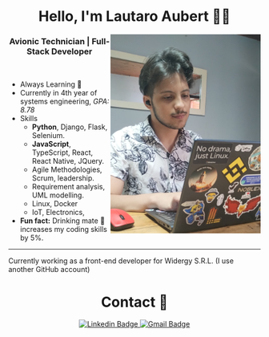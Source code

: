 <h1 align="center"> Hello, I'm Lautaro Aubert 👨‍💻 </h1>

<img src="https://raw.githubusercontent.com/LauAubert/LauAubert/refs/heads/main/me-coding.jpg" width="300" align='right'>
<h3 align="center">  Avionic Technician | Full-Stack Developer </h3> <br>




- Always Learning 🌱
- Currently in 4th year of systems engineering, *GPA: 8.78*
- Skills
    - **Python**, Django, Flask, Selenium.
    - **JavaScript**, TypeScript, React, React Native, JQuery.
    - Agile Methodologies, Scrum, leadership.
    - Requirement analysis, UML modelling.
    - Linux, Docker
    - IoT, Electronics, 
- **Fun fact:** Drinking mate 🧉 increases my coding skills by 5%.

---
Currently working as a front-end developer for Widergy S.R.L. (I use another GitHub account)

<h1 align="center"> Contact 📩 </h1>
<div align="center">
  <a href="https://www.linkedin.com/in/lau-aubert?locale=en_US/">
    <img src="https://img.shields.io/badge/LinkedIn-0077B5?style=for-the-badge&logo=linkedin&logoColor=white&&link=https://www.linkedin.com/in/lau-aubert?locale=en_US/" alt="Linkedin Badge"/> 
  </a>
  <a href="mailto:aubertlautaroa@gmail.com">
    <img src="https://img.shields.io/badge/Gmail-D14836?style=for-the-badge&logo=gmail&logoColor=white&link=mailto:aubertlautaroa@gmail.com" alt="Gmail Badge"/>
  </a>
</div>
